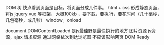 DOM 树 
快点看到页面是目标，将页面分成几件事。
html + css 形成静态页面，
将js jquery vue 等框架，大概100kb ，要下载，要执行，要花时间（几十毫秒，几包毫秒，或几秒）
window。onload 

document.DOMContentLoaded 是js最佳野是最快执行的地方
图片资源 js资源，ajax 请求资源 通过网络依次到达浏览器  不应该影响网页 DOM Ready

